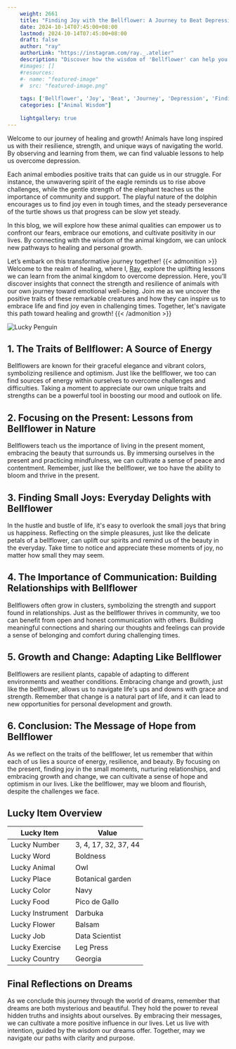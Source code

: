 ```yaml
---
    weight: 2661
    title: "Finding Joy with the Bellflower: A Journey to Beat Depression"  # Assuming 'title' column exists
    date: 2024-10-14T07:45:00+08:00
    lastmod: 2024-10-14T07:45:00+08:00
    draft: false
    author: "ray"
    authorLink: "https://instagram.com/ray._.atelier"
    description: "Discover how the wisdom of 'Bellflower' can help you overcome depression and find joy in your life journey."
    #images: []
    #resources:
    #- name: "featured-image"
    #  src: "featured-image.png"
    
    tags: ['Bellflower', 'Joy', 'Beat', 'Journey', 'Depression', 'Finding']
    categories: ["Animal Wisdom"]
    
    lightgallery: true
---
```

    
Welcome to our journey of healing and growth! Animals have long inspired us with their resilience, strength, and unique ways of navigating the world. By observing and learning from them, we can find valuable lessons to help us overcome depression.

Each animal embodies positive traits that can guide us in our struggle. For instance, the unwavering spirit of the eagle reminds us to rise above challenges, while the gentle strength of the elephant teaches us the importance of community and support. The playful nature of the dolphin encourages us to find joy even in tough times, and the steady perseverance of the turtle shows us that progress can be slow yet steady.

In this blog, we will explore how these animal qualities can empower us to confront our fears, embrace our emotions, and cultivate positivity in our lives. By connecting with the wisdom of the animal kingdom, we can unlock new pathways to healing and personal growth.

Let’s embark on this transformative journey together!
{{< admonition >}}
Welcome to the realm of healing, where I, [Ray](https://instagram.com/ray._.atelier), explore the uplifting lessons we can learn from the animal kingdom to overcome depression. Here, you’ll discover insights that connect the strength and resilience of animals with our own journey toward emotional well-being. Join me as we uncover the positive traits of these remarkable creatures and how they can inspire us to embrace life and find joy even in challenging times. Together, let's navigate this path toward healing and growth!
{{< /admonition >}}

![Lucky Penguin](https://cdn.pixabay.com/photo/2024/09/07/02/34/penguins-9028827_1280.jpg "Lucky Penguin")

## 1. The Traits of Bellflower: A Source of Energy
Bellflowers are known for their graceful elegance and vibrant colors, symbolizing resilience and optimism. Just like the bellflower, we too can find sources of energy within ourselves to overcome challenges and difficulties. Taking a moment to appreciate our own unique traits and strengths can be a powerful tool in boosting our mood and outlook on life.

## 2. Focusing on the Present: Lessons from Bellflower in Nature
Bellflowers teach us the importance of living in the present moment, embracing the beauty that surrounds us. By immersing ourselves in the present and practicing mindfulness, we can cultivate a sense of peace and contentment. Remember, just like the bellflower, we too have the ability to bloom and thrive in the present.

## 3. Finding Small Joys: Everyday Delights with Bellflower
In the hustle and bustle of life, it's easy to overlook the small joys that bring us happiness. Reflecting on the simple pleasures, just like the delicate petals of a bellflower, can uplift our spirits and remind us of the beauty in the everyday. Take time to notice and appreciate these moments of joy, no matter how small they may seem.

## 4. The Importance of Communication: Building Relationships with Bellflower
Bellflowers often grow in clusters, symbolizing the strength and support found in relationships. Just as the bellflower thrives in community, we too can benefit from open and honest communication with others. Building meaningful connections and sharing our thoughts and feelings can provide a sense of belonging and comfort during challenging times.

## 5. Growth and Change: Adapting Like Bellflower
Bellflowers are resilient plants, capable of adapting to different environments and weather conditions. Embracing change and growth, just like the bellflower, allows us to navigate life's ups and downs with grace and strength. Remember that change is a natural part of life, and it can lead to new opportunities for personal development and growth.

## 6. Conclusion: The Message of Hope from Bellflower
As we reflect on the traits of the bellflower, let us remember that within each of us lies a source of energy, resilience, and beauty. By focusing on the present, finding joy in the small moments, nurturing relationships, and embracing growth and change, we can cultivate a sense of hope and optimism in our lives. Like the bellflower, may we bloom and flourish, despite the challenges we face.


## Lucky Item Overview
| Lucky Item          | Value              |
|---------------|--------------------|
| Lucky Number        | 3, 4, 17, 32, 37, 44  |
| Lucky Word          | Boldness |
| Lucky Animal        | Owl |
| Lucky Place         | Botanical garden     |
| Lucky Color         | Navy     |
| Lucky Food          | Pico de Gallo      |
| Lucky Instrument    | Darbuka |
| Lucky Flower        | Balsam    |
| Lucky Job           | Data Scientist       |
| Lucky Exercise      | Leg Press  |
| Lucky Country       | Georgia    |


##  Final Reflections on Dreams

As we conclude this journey through the world of dreams, remember that dreams are both mysterious and beautiful. They hold the power to reveal hidden truths and insights about ourselves. By embracing their messages, we can cultivate a more positive influence in our lives. Let us live with intention, guided by the wisdom our dreams offer. Together, may we navigate our paths with clarity and purpose.
